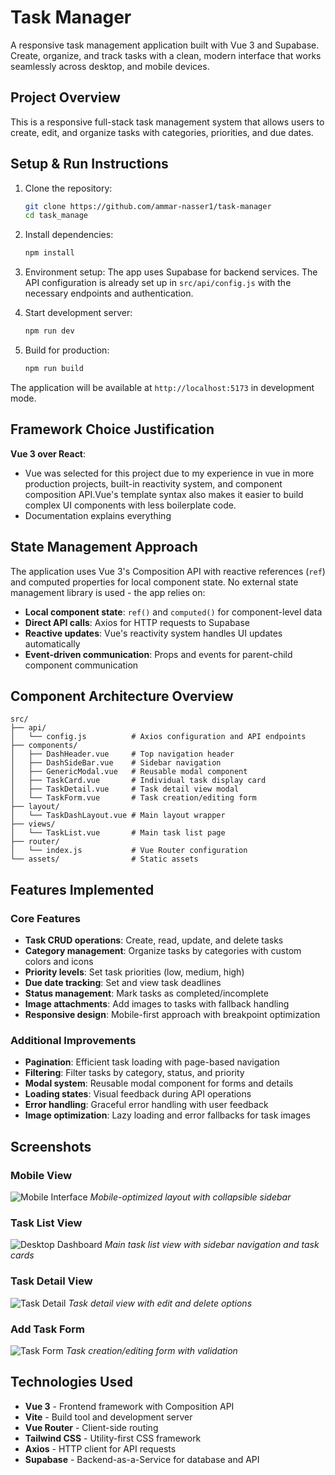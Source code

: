 # Task Manager

A responsive task management application built with Vue 3 and Supabase. Create, organize, and track tasks with a clean, modern interface that works seamlessly across desktop, and mobile devices.

## Project Overview

This is a responsive full-stack task management system that allows users to create, edit, and organize tasks with categories, priorities, and due dates.

## Setup & Run Instructions

1. Clone the repository:

   ```bash
   git clone https://github.com/ammar-nasser1/task-manager
   cd task_manage
   ```

2. Install dependencies:

   ```bash
   npm install
   ```

3. Environment setup:
   The app uses Supabase for backend services. The API configuration is already set up in `src/api/config.js` with the necessary endpoints and authentication.

4. Start development server:

   ```bash
   npm run dev
   ```

5. Build for production:
   ```bash
   npm run build
   ```

The application will be available at `http://localhost:5173` in development mode.

## Framework Choice Justification

**Vue 3 over React**: 
- Vue was selected for this project due to my experience in vue in more production projects, built-in reactivity system, and component composition API.Vue's template syntax also makes it easier to build complex UI components with less boilerplate code.
- Documentation explains everything

## State Management Approach

The application uses Vue 3's Composition API with reactive references (`ref`) and computed properties for local component state. No external state management library is used - the app relies on:

- **Local component state**: `ref()` and `computed()` for component-level data
- **Direct API calls**: Axios for HTTP requests to Supabase
- **Reactive updates**: Vue's reactivity system handles UI updates automatically
- **Event-driven communication**: Props and events for parent-child component communication

## Component Architecture Overview

```
src/
├── api/
│   └── config.js          # Axios configuration and API endpoints
├── components/
│   ├── DashHeader.vue     # Top navigation header
│   ├── DashSideBar.vue    # Sidebar navigation
│   ├── GenericModal.vue   # Reusable modal component
│   ├── TaskCard.vue       # Individual task display card
│   ├── TaskDetail.vue     # Task detail view modal
│   └── TaskForm.vue       # Task creation/editing form
├── layout/
│   └── TaskDashLayout.vue # Main layout wrapper
├── views/
│   └── TaskList.vue       # Main task list page
├── router/
│   └── index.js           # Vue Router configuration
└── assets/                # Static assets
```

## Features Implemented

### Core Features

- **Task CRUD operations**: Create, read, update, and delete tasks
- **Category management**: Organize tasks by categories with custom colors and icons
- **Priority levels**: Set task priorities (low, medium, high)
- **Due date tracking**: Set and view task deadlines
- **Status management**: Mark tasks as completed/incomplete
- **Image attachments**: Add images to tasks with fallback handling
- **Responsive design**: Mobile-first approach with breakpoint optimization

### Additional Improvements

- **Pagination**: Efficient task loading with page-based navigation
- **Filtering**: Filter tasks by category, status, and priority
- **Modal system**: Reusable modal component for forms and details
- **Loading states**: Visual feedback during API operations
- **Error handling**: Graceful error handling with user feedback
- **Image optimization**: Lazy loading and error fallbacks for task images


## Screenshots



### Mobile View

![Mobile Interface](screenshots/mobile-interface.png)
_Mobile-optimized layout with collapsible sidebar_

### Task List View
![Desktop Dashboard](screenshots/desktop-dashboard.png)
_Main task list view with sidebar navigation and task cards_


### Task Detail View

![Task Detail](screenshots/task-detail.png)
_Task detail view with edit and delete options_

### Add Task Form

![Task Form](screenshots/task-form.png)
_Task creation/editing form with validation_


## Technologies Used

- **Vue 3** - Frontend framework with Composition API
- **Vite** - Build tool and development server
- **Vue Router** - Client-side routing
- **Tailwind CSS** - Utility-first CSS framework
- **Axios** - HTTP client for API requests
- **Supabase** - Backend-as-a-Service for database and API
